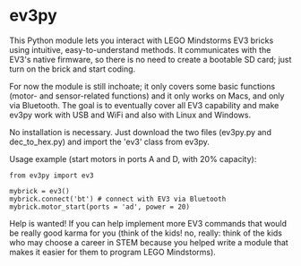 ev3py
=====

This Python module lets you interact with LEGO Mindstorms EV3 bricks using intuitive, easy-to-understand methods. It communicates with the EV3's native firmware, so there is no need to create a bootable SD card; just turn on the brick and start coding.

For now the module is still inchoate; it only covers some basic functions (motor- and sensor-related functions) and it only works on Macs, and only via Bluetooth. The goal is to eventually cover all EV3 capability and make ev3py work with USB and WiFi and also with Linux and Windows.

No installation is necessary. Just download the two files (ev3py.py and dec_to_hex.py) and import the 'ev3' class from ev3py.

Usage example (start motors in ports A and D, with 20% capacity):

    from ev3py import ev3

    mybrick = ev3()
    mybrick.connect('bt') # connect with EV3 via Bluetooth
    mybrick.motor_start(ports = 'ad', power = 20)

Help is wanted! If you can help implement more EV3 commands that would be really good karma for you (think of the kids! no, really: think of the kids who may choose a career in STEM because you helped write a module that makes it easier for them to program LEGO Mindstorms).
